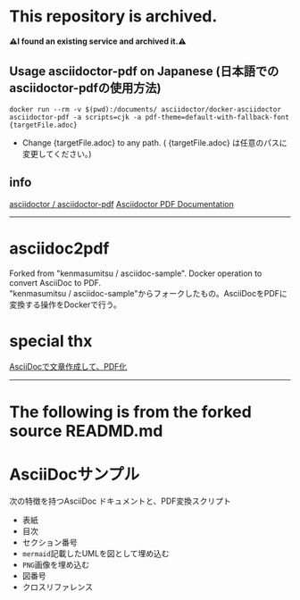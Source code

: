 # This repository is archived.
**⚠️I found an existing service and archived it.⚠️**
## Usage asciidoctor-pdf on Japanese (日本語でのasciidoctor-pdfの使用方法)
~~~
docker run --rm -v $(pwd):/documents/ asciidoctor/docker-asciidoctor asciidoctor-pdf -a scripts=cjk -a pdf-theme=default-with-fallback-font {targetFile.adoc}
~~~
* Change {targetFile.adoc} to any path. ( {targetFile.adoc} は任意のパスに変更してください。)
## info
[asciidoctor / asciidoctor-pdf](https://github.com/asciidoctor/asciidoctor-pdf)
[Asciidoctor PDF Documentation](https://docs.asciidoctor.org/pdf-converter/latest/)

---

# asciidoc2pdf
Forked from "kenmasumitsu / asciidoc-sample". Docker operation to convert AsciiDoc to PDF.  
"kenmasumitsu / asciidoc-sample"からフォークしたもの。AsciiDocをPDFに変換する操作をDockerで行う。  

# special thx
[AsciiDocで文章作成して、PDF化](https://qiita.com/kenma/items/0866cd0f658ec1c506ec)

---
# The following is from the forked source READMD.md

# AsciiDocサンプル

次の特徴を持つAsciiDoc ドキュメントと、PDF変換スクリプト

* 表紙
* 目次
* セクション番号
* `mermaid`記載したUMLを図として埋め込む
* `PNG`画像を埋め込む
* 図番号
* クロスリファレンス
